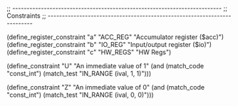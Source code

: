 ;; -------------------------------------------------------------------------
;; Constraints
;; -------------------------------------------------------------------------

(define_register_constraint "a" "ACC_REG" "Accumulator register ($acc)")
(define_register_constraint "b" "IO_REG" "Input/output register ($io)")
(define_register_constraint "c" "HW_REGS" "HW Regs")

(define_constraint "U"
  "An immediate value of 1"
  (and (match_code "const_int")
       (match_test "IN_RANGE (ival, 1, 1)")))

(define_constraint "Z"
  "An immediate value of 0"
  (and (match_code "const_int")
       (match_test "IN_RANGE (ival, 0, 0)")))
